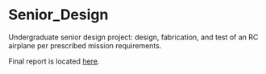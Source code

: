 # Senior_Design

Undergraduate senior design project: design, fabrication, and test of an RC airplane per prescribed mission requirements.  

Final report is located [here](/Box%20Files/Final%20Report/Final%20Report.pdf).
